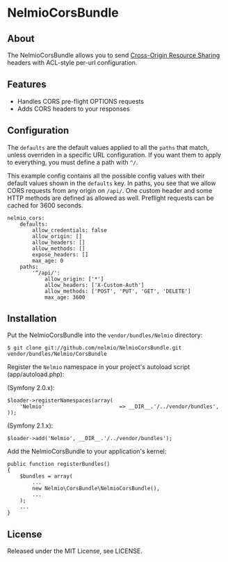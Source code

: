 # NelmioCorsBundle

## About

The NelmioCorsBundle allows you to send [Cross-Origin Resource Sharing](http://enable-cors.org/)
headers with ACL-style per-url configuration.

## Features

* Handles CORS pre-flight OPTIONS requests
* Adds CORS headers to your responses

## Configuration

The `defaults` are the default values applied to all the `paths` that match,
unless overriden in a specific URL configuration. If you want them to apply
to everything, you must define a path with `^/`.

This example config contains all the possible config values with their default
values shown in the `defaults` key. In paths, you see that we allow CORS
requests from any origin on `/api/`. One custom header and some HTTP methods
are defined as allowed as well. Preflight requests can be cached for 3600
seconds.

    nelmio_cors:
        defaults:
            allow_credentials: false
            allow_origin: []
            allow_headers: []
            allow_methods: []
            expose_headers: []
            max_age: 0
        paths:
            '^/api/':
                allow_origin: ['*']
                allow_headers: ['X-Custom-Auth']
                allow_methods: ['POST', 'PUT', 'GET', 'DELETE']
                max_age: 3600

## Installation

Put the NelmioCorsBundle into the ``vendor/bundles/Nelmio`` directory:

    $ git clone git://github.com/nelmio/NelmioCorsBundle.git vendor/bundles/Nelmio/CorsBundle

Register the `Nelmio` namespace in your project's autoload script (app/autoload.php):

(Symfony 2.0.x):

    $loader->registerNamespaces(array(
        'Nelmio'                        => __DIR__.'/../vendor/bundles',
    ));
    
(Symfony 2.1.x):

    $loader->add('Nelmio', __DIR__.'/../vendor/bundles');

Add the NelmioCorsBundle to your application's kernel:

    public function registerBundles()
    {
        $bundles = array(
            ...
            new Nelmio\CorsBundle\NelmioCorsBundle(),
            ...
        );
        ...
    }

## License

Released under the MIT License, see LICENSE.
